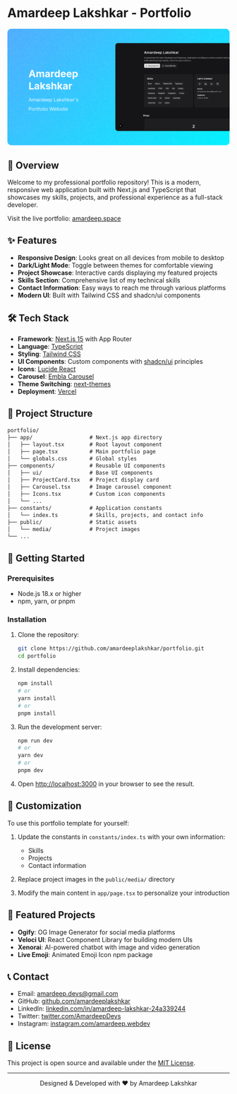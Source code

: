 # Amardeep Lakshkar - Portfolio

![Portfolio Banner](public/og-image.png)

## 🚀 Overview

Welcome to my professional portfolio repository! This is a modern, responsive web application built with Next.js and TypeScript that showcases my skills, projects, and professional experience as a full-stack developer.

Visit the live portfolio: [amardeep.space](https://amardeep.space)

## ✨ Features

- **Responsive Design**: Looks great on all devices from mobile to desktop
- **Dark/Light Mode**: Toggle between themes for comfortable viewing
- **Project Showcase**: Interactive cards displaying my featured projects
- **Skills Section**: Comprehensive list of my technical skills
- **Contact Information**: Easy ways to reach me through various platforms
- **Modern UI**: Built with Tailwind CSS and shadcn/ui components

## 🛠️ Tech Stack

- **Framework**: [Next.js 15](https://nextjs.org/) with App Router
- **Language**: [TypeScript](https://www.typescriptlang.org/)
- **Styling**: [Tailwind CSS](https://tailwindcss.com/)
- **UI Components**: Custom components with [shadcn/ui](https://ui.shadcn.com/) principles
- **Icons**: [Lucide React](https://lucide.dev/guide/packages/lucide-react)
- **Carousel**: [Embla Carousel](https://www.embla-carousel.com/)
- **Theme Switching**: [next-themes](https://github.com/pacocoursey/next-themes)
- **Deployment**: [Vercel](https://vercel.com/)

## 📂 Project Structure

```
portfolio/
├── app/                  # Next.js app directory
│   ├── layout.tsx        # Root layout component
│   ├── page.tsx          # Main portfolio page
│   └── globals.css       # Global styles
├── components/           # Reusable UI components
│   ├── ui/               # Base UI components
│   ├── ProjectCard.tsx   # Project display card
│   ├── Carousel.tsx      # Image carousel component
│   ├── Icons.tsx         # Custom icon components
│   └── ...
├── constants/            # Application constants
│   └── index.ts          # Skills, projects, and contact info
├── public/               # Static assets
│   └── media/            # Project images
└── ...
```

## 🚀 Getting Started

### Prerequisites

- Node.js 18.x or higher
- npm, yarn, or pnpm

### Installation

1. Clone the repository:
   ```bash
   git clone https://github.com/amardeeplakshkar/portfolio.git
   cd portfolio
   ```

2. Install dependencies:
   ```bash
   npm install
   # or
   yarn install
   # or
   pnpm install
   ```

3. Run the development server:
   ```bash
   npm run dev
   # or
   yarn dev
   # or
   pnpm dev
   ```

4. Open [http://localhost:3000](http://localhost:3000) in your browser to see the result.

## 🔧 Customization

To use this portfolio template for yourself:

1. Update the constants in `constants/index.ts` with your own information:
   - Skills
   - Projects
   - Contact information

2. Replace project images in the `public/media/` directory

3. Modify the main content in `app/page.tsx` to personalize your introduction

## 📱 Featured Projects

- **Ogify**: OG Image Generator for social media platforms
- **Veloci UI**: React Component Library for building modern UIs
- **Xenorai**: AI-powered chatbot with image and video generation
- **Live Emoji**: Animated Emoji Icon npm package

## 📞 Contact

- Email: [amardeep.devs@gmail.com](mailto:amardeep.devs@gmail.com)
- GitHub: [github.com/amardeeplakshkar](https://github.com/amardeeplakshkar)
- LinkedIn: [linkedin.com/in/amardeep-lakshkar-24a339244](https://in.linkedin.com/in/amardeep-lakshkar-24a339244)
- Twitter: [twitter.com/AmardeepDevs](https://x.com/AmardeepDevs)
- Instagram: [instagram.com/amardeep.webdev](https://instagram.com/amardeep.webdev)

## 📄 License

This project is open source and available under the [MIT License](LICENSE).

---

<p align="center">Designed & Developed with ❤️ by Amardeep Lakshkar</p>
